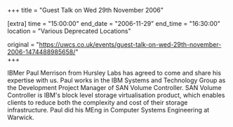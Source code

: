 +++
title = "Guest Talk on Wed 29th November 2006"

[extra]
time = "15:00:00"
end_date = "2006-11-29"
end_time = "16:30:00"
location = "Various Deprecated Locations"

original = "https://uwcs.co.uk/events/guest-talk-on-wed-29th-november-2006-1474488985658/"    
+++

IBMer Paul Merrison from Hursley Labs has agreed to come and share his expertise with us. Paul works in the IBM Systems and Technology Group as the Development Project Manager of SAN Volume Controller. SAN Volume Controller is IBM's block level storage virtualisation product, which enables clients to reduce both the complexity and cost of their storage infrastructure. Paul did his MEng in Computer Systems Engineering at Warwick.

